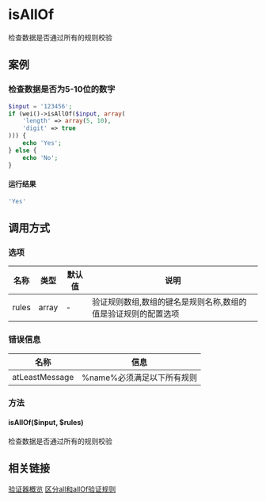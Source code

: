 isAllOf
=======

检查数据是否通过所有的规则校验

案例
----

### 检查数据是否为5-10位的数字

```php
$input = '123456';
if (wei()->isAllOf($input, array(
    'length' => array(5, 10),
    'digit' => true
))) {
    echo 'Yes';
} else {
    echo 'No';
}
```

#### 运行结果

```php
'Yes'
```

调用方式
--------

### 选项

名称                | 类型    | 默认值  | 说明
--------------------|---------|---------|------
rules               | array   | -       | 验证规则数组,数组的键名是规则名称,数组的值是验证规则的配置选项

### 错误信息

名称                   | 信息
-----------------------|------
atLeastMessage         | %name%必须满足以下所有规则

### 方法

#### isAllOf($input, $rules)
检查数据是否通过所有的规则校验

相关链接
--------

[验证器概览](../book/validators.md)
[区分all和allOf验证规则](validate.md#案例:区分all和allOf验证规则)
